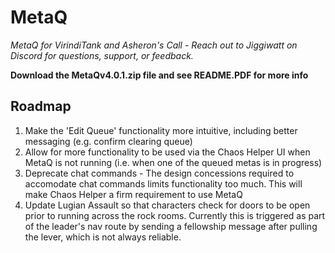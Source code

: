 # MetaQ

*MetaQ for VirindiTank and Asheron's Call - Reach out to Jiggiwatt on Discord for questions, support, or feedback.*

**Download the MetaQv4.0.1.zip file and see README.PDF for more info**

## Roadmap
1. Make the 'Edit Queue' functionality more intuitive, including better messaging (e.g. confirm clearing queue)
2. Allow for more functionality to be used via the Chaos Helper UI when MetaQ is not running (i.e. when one of the queued metas is in progress)
3. Deprecate chat commands - The design concessions required to accomodate chat commands limits functionality too much. This will make Chaos Helper a firm requirement to use MetaQ
4. Update Lugian Assault so that characters check for doors to be open prior to running across the rock rooms. Currently this is triggered as part of the leader's nav route by sending a fellowship message after pulling the lever, which is not always reliable.

